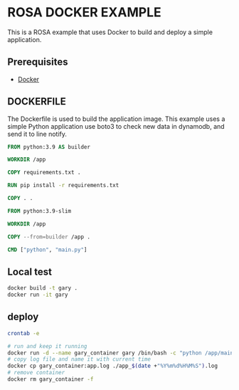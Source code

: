 # ROSA DOCKER EXAMPLE

This is a ROSA example that uses Docker to build and deploy a simple application.

## Prerequisites

* [Docker](https://docs.docker.com/get-docker/)

## DOCKERFILE

The Dockerfile is used to build the application image.
This example uses a simple Python application use boto3 to check new data in dynamodb, and send it to line notify.

```dockerfile
FROM python:3.9 AS builder

WORKDIR /app

COPY requirements.txt .

RUN pip install -r requirements.txt

COPY . .

FROM python:3.9-slim

WORKDIR /app

COPY --from=builder /app .

CMD ["python", "main.py"]
```

## Local test

```bash
docker build -t gary .
docker run -it gary
```

## deploy

```bash
crontab -e
```

```bash
# run and keep it running
docker run -d --name gary_container gary /bin/bash -c "python /app/main.py && tail -f /dev/null"
# copy log file and name it with current time
docker cp gary_container:app.log ./app_$(date +"%Y%m%d%H%M%S").log
# remove container
docker rm gary_container -f
```
